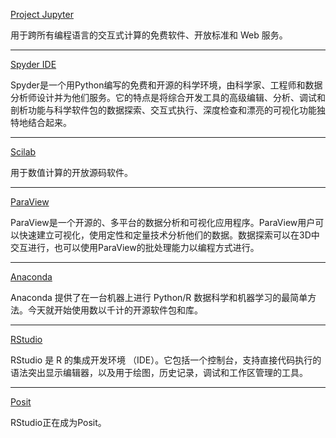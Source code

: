 [Project Jupyter](https://jupyter.org)

用于跨所有编程语言的交互式计算的免费软件、开放标准和 Web 服务。

*****

[Spyder IDE](https://www.spyder-ide.org/)

Spyder是一个用Python编写的免费和开源的科学环境，由科学家、工程师和数据分析师设计并为他们服务。它的特点是将综合开发工具的高级编辑、分析、调试和剖析功能与科学软件包的数据探索、交互式执行、深度检查和漂亮的可视化功能独特地结合起来。

*****

[Scilab](https://www.scilab.org/)

用于数值计算的开放源码软件。

*****

[ParaView](https://www.paraview.org/)

ParaView是一个开源的、多平台的数据分析和可视化应用程序。ParaView用户可以快速建立可视化，使用定性和定量技术分析他们的数据。数据探索可以在3D中交互进行，也可以使用ParaView的批处理能力以编程方式进行。

*****

[Anaconda](https://www.anaconda.com/)

Anaconda 提供了在一台机器上进行 Python/R 数据科学和机器学习的最简单方法。今天就开始使用数以千计的开源软件包和库。

*****

[RStudio](https://www.rstudio.com/)

RStudio 是 R 的集成开发环境 （IDE）。它包括一个控制台，支持直接代码执行的语法突出显示编辑器，以及用于绘图，历史记录，调试和工作区管理的工具。

*****

[Posit](https://posit.co/)

RStudio正在成为Posit。